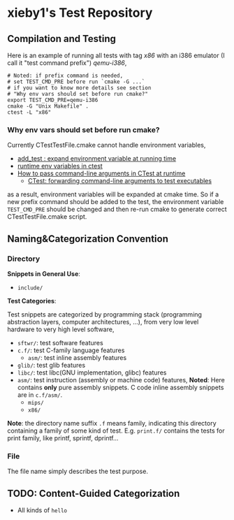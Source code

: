# xieby1's Test Repository

## Compilation and Testing

Here is an example of running all tests with tag *x86* with an i386 emulator (I call it "test command prefix") *qemu-i386*,

```shell
# Noted: if prefix command is needed,
# set TEST_CMD_PRE before run `cmake -G ...`
# if you want to know more details see section
# "Why env vars should set before run cmake?"
export TEST_CMD_PRE=qemu-i386
cmake -G "Unix Makefile" .
ctest -L "x86"
```

### Why env vars should set before run cmake?

Currently CTestTestFile.cmake cannot handle environment variables, 

* [add_test : expand environment variable at running time](http://cmake.3232098.n2.nabble.com/add-test-expand-environment-variable-at-running-time-td5526918.html)
* [runtime env variables in ctest](http://cmake.3232098.n2.nabble.com/runtime-env-variables-in-ctest-td7589947.html)
* [How to pass command-line arguments in CTest at runtime](https://stackoverflow.com/questions/28812533/how-to-pass-command-line-arguments-in-ctest-at-runtime)
  * [CTest: forwarding command-line arguments to test executables](https://gitlab.kitware.com/cmake/cmake/-/issues/20470)

as a result, environment variables will be expanded at cmake time. So if a new prefix command should be added to the test, the environment variable `TEST_CMD_PRE` should be changed and then re-run cmake to generate correct CTestTestFile.cmake script.

## Naming&Categorization Convention

### Directory

**Snippets in General Use**:

* `include/`

**Test Categories**:

Test snippets are categorized by programming stack (programming abstraction layers, computer architectures, ...), from very low level hardware to very high level software,

* `sftwr/`: test software features
* `c.f/`: test C-family language features
  * `asm/`: test inline assembly features
* `glib/`: test glib features
* `libc/`: test libc(GNU implementation, glibc) features
* `asm/`: test instruction (assembly or machine code) features, **Noted**: Here contains **only** pure assembly snippets. C code inline assembly snippets are in `c.f/asm/`.
  * `mips/`
  * `x86/`

**Note**: the directory name suffix `.f` means family, indicating this directory containing a family of some kind of test. E.g. `print.f/` contains the tests for print family, like printf, sprintf, dprintf...

### File

The file name simply describes the test purpose.

## TODO: Content-Guided Categorization

* All kinds of `hello`